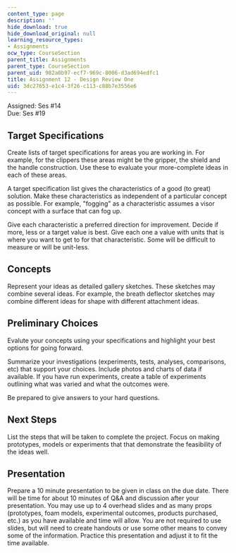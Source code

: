 ```yaml
---
content_type: page
description: ''
hide_download: true
hide_download_original: null
learning_resource_types:
- Assignments
ocw_type: CourseSection
parent_title: Assignments
parent_type: CourseSection
parent_uid: 982a0b97-ecf7-969c-8006-d3ad694edfc1
title: Assignment 12 - Design Review One
uid: 3dc27653-e1c4-3f26-c113-c88b7e3556e6
---
```


Assigned: Ses #14  
Due: Ses #19

Target Specifications
---------------------

Create lists of target specifications for areas you are working in. For example, for the clippers these areas might be the gripper, the shield and the handle construction. Use these to evaluate your more-complete ideas in each of these areas.

A target specification list gives the characteristics of a good (to great) solution. Make these characteristics as independent of a particular concept as possible. For example, "fogging" as a characteristic assumes a visor concept with a surface that can fog up.

Give each characteristic a preferred direction for improvement. Decide if more, less or a target value is best. Give each one a value with units that is where you want to get to for that characteristic. Some will be difficult to measure or will be unit-less.

Concepts
--------

Represent your ideas as detailed gallery sketches. These sketches may combine several ideas. For example, the breath deflector sketches may combine different ideas for shape with different attachment ideas.

Preliminary Choices
-------------------

Evalute your concepts using your specifications and highlight your best options for going forward.

Summarize your investigations (experiments, tests, analyses, comparisons, etc) that support your choices. Include photos and charts of data if available. If you have run experiments, create a table of experiments outlining what was varied and what the outcomes were.

Be prepared to give answers to your hard questions.

Next Steps
----------

List the steps that will be taken to complete the project. Focus on making prototypes, models or experiments that that demonstrate the feasibility of the ideas well.

Presentation
------------

Prepare a 10 minute presentation to be given in class on the due date. There will be time for about 10 minutes of Q&A and discussion after your presentation. You may use up to 4 overhead slides and as many props (prototypes, foam models, experimental outcomes, products purchased, etc.) as you have available and time will allow. You are not required to use slides, but will need to create handouts or use some other means to convey some of the information. Practice this presentation and adjust it to fit the time available.